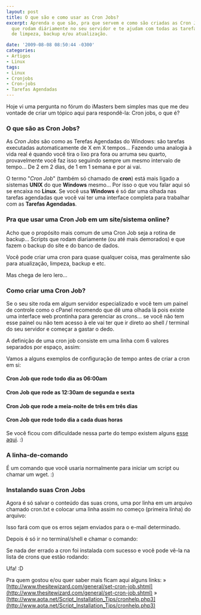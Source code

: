 ```yaml
---
layout: post
title: O que são e como usar as Cron Jobs?
excerpt: Aprenda o que são, pra que servem e como são criadas as Cron Jobs, tarefas
  que rodam diáriamente no seu servidor e te ajudam com todas as tarefas automáticas
  de limpeza, backup e/ou atualização.

date: '2009-08-08 08:50:44 -0300'
categories:
- Artigos
- Linux
tags:
- Linux
- Cronjobs
- Cron-jobs
- Tarefas Agendadas
---
```

Hoje vi uma pergunta no fórum do iMasters bem simples mas que me deu vontade de criar um tópico aqui para respondê-la: <span class="removed_link" title="http://forum.imasters.uol.com.br/index.php?/topic/357214-cron-jobs-o-que-e/">Cron jobs, o que é?</span>

<h3>O que são as Cron Jobs?</h3>
As <em>Cron Jobs</em> são como as Terefas Agendadas do Windows: são tarefas executadas automaticamente de X em X tempos... Fazendo uma analogia à vida real é quando você tira o lixo pra fora ou arruma seu quarto, provavelmente você faz isso seguindo sempre um mesmo intervalo de tempo... De 2 em 2 dias, de 1 em 1 semana e por ai vai.

O termo "<em>Cron Job</em>" (também só chamado de <strong>cron</strong>) está mais ligado a sistemas <strong>UNIX</strong> do que <strong>Windows</strong> mesmo... Por isso o que vou falar aqui só se encaixa no <strong>Linux</strong>. Se você usa <strong>Windows</strong> é só dar uma olhada nas tarefas agendadas que você vai ter uma interface completa para trabalhar com as <strong>Tarefas Agendadas</strong>.

<h3>Pra que usar uma Cron Job em um site/sistema online?</h3>
Acho que o propósito mais comum de uma Cron Job seja a rotina de backup... Scripts que rodam diariamente (ou até mais demorados) e que fazem o backup do site e do banco de dados.

Você pode criar uma cron para quase qualquer coisa, mas geralmente são para atualização, limpeza, backup e etc.

Mas chega de lero lero...

<h3>Como criar uma Cron Job?</h3>
Se o seu site roda em algum servidor especializado e você tem um painel de controle como o cPanel recomendo que dê uma olhada lá pois existe uma interface web prontinha para gerenciar as crons... se você não tem esse painel ou não tem acesso à ele vai ter que ir direto ao shell / terminal do seu servidor e começar a gastar o dedo.

A definição de uma cron job consiste em uma linha com 6 valores separados por espaço, assim:


<div data-gist-id="59cfe6d37975c4703d11" data-gist-show-loading="false"></div>

Vamos a alguns exemplos de configuração de tempo antes de criar a cron em si:

<h4>Cron Job que rode todo dia as 06:00am</h4>

<div data-gist-id="27c4a207d7970ef6aaaa" data-gist-show-loading="false"></div>

<h4>Cron Job que rode as 12:30am de segunda e sexta</h4>

<div data-gist-id="76120464eff10d972c3f" data-gist-show-loading="false"></div>

<h4>Cron Job que rode a meia-noite de três em três dias</h4>

<div data-gist-id="8c11fd5d9f5dd6ac428f" data-gist-show-loading="false"></div>

<h4>Cron Job que rode todo dia a cada duas horas</h4>

<div data-gist-id="339633fc7d736a92e4d0" data-gist-show-loading="false"></div>

Se você ficou com dificuldade nessa parte do tempo existem alguns [esse aqui](http://www.generateit.net/cron-job/). :)



<h3>A linha-de-comando</h3>
É um comando que você usaria normalmente para iniciar um script ou chamar um wget. :)

<h3>Instalando suas Cron Jobs</h3>
Agora é só salvar o conteúdo das suas crons, uma por linha em um arquivo chamado cron.txt e colocar uma linha assim no começo (primeira linha) do arquivo:

<div data-gist-id="13a5224428e372ea2ac6" data-gist-show-loading="false"></div>

Isso fará com que os erros sejam enviados para o e-mail determinado.

Depois é só ir no terminal/shell e chamar o comando:

<div data-gist-id="0913b2ae8649a0a1f749" data-gist-show-loading="false"></div>

Se nada der errado a cron foi instalada com sucesso e você pode vê-la na lista de crons que estão rodando:

<div data-gist-id="f65441cef4153297ad33" data-gist-show-loading="false"></div>

Ufa! :D

Pra quem gostou e/ou quer saber mais ficam aqui alguns links:
» [http://www.thesitewizard.com/general/set-cron-job.shtml](http://www.thesitewizard.com/general/set-cron-job.shtml)
» [http://www.aota.net/Script_Installation_Tips/cronhelp.php3](http://www.aota.net/Script_Installation_Tips/cronhelp.php3)

